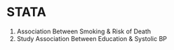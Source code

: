 # STATA
1. Association Between Smoking & Risk of Death
2. Study Association Between Education & Systolic BP
